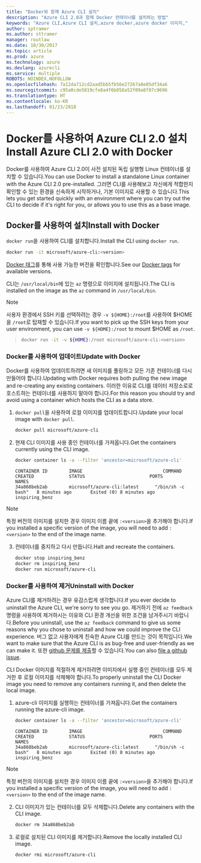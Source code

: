 ```yaml
---
title: "Docker와 함께 Azure CLI 설치"
description: "Azure CLI 2.0과 함께 Docker 컨테이너를 설치하는 방법"
keywords: "Azure CLI,Azure CLI 설치,azure docker,azure docker 이미지,"
author: sptramer
ms.author: sttramer
manager: routlaw
ms.date: 10/30/2017
ms.topic: article
ms.prod: azure
ms.technology: azure
ms.devlang: azurecli
ms.service: multiple
ROBOTS: NOINDEX,NOFOLLOW
ms.openlocfilehash: 7a12da712cd2aad5bb5fb56e27267a8e05df34a6
ms.sourcegitcommit: c95a0cde5819cfe8a4f6b058a52f09a8f87c9696
ms.translationtype: HT
ms.contentlocale: ko-KR
ms.lasthandoff: 01/23/2018
---
```

# <a name="install-azure-cli-20-with-docker"></a><span data-ttu-id="0c23e-104">Docker를 사용하여 Azure CLI 2.0 설치</span><span class="sxs-lookup"><span data-stu-id="0c23e-104">Install Azure CLI 2.0 with Docker</span></span>

<span data-ttu-id="0c23e-105">Docker를 사용하여 Azure CLI 2.0이 사전 설치된 독립 실행형 Linux 컨테이너를 설치할 수 있습니다.</span><span class="sxs-lookup"><span data-stu-id="0c23e-105">You can use Docker to install a standalone Linux container with the Azure CLI 2.0 pre-installed.</span></span> <span data-ttu-id="0c23e-106">그러면 CLI를 사용해보고 자신에게 적합한지 확인할 수 있는 환경을 신속하게 시작하거나, 기본 이미지로 사용할 수 있습니다.</span><span class="sxs-lookup"><span data-stu-id="0c23e-106">This lets you get started quickly with an environment where you can try out the CLI to decide if it's right for you, or allows you to use this as a base image.</span></span>

## <a name="install-with-docker"></a><span data-ttu-id="0c23e-107">Docker를 사용하여 설치</span><span class="sxs-lookup"><span data-stu-id="0c23e-107">Install with Docker</span></span>

<span data-ttu-id="0c23e-108">`docker run`을 사용하여 CLI를 설치합니다.</span><span class="sxs-lookup"><span data-stu-id="0c23e-108">Install the CLI using `docker run`.</span></span>

   ```bash
   docker run -it microsoft/azure-cli:<version>
   ```

<span data-ttu-id="0c23e-109">[Docker 태그](https://hub.docker.com/r/microsoft/azure-cli/tags/)를 통해 사용 가능한 버전을 확인합니다.</span><span class="sxs-lookup"><span data-stu-id="0c23e-109">See our [Docker tags](https://hub.docker.com/r/microsoft/azure-cli/tags/) for available versions.</span></span>

<span data-ttu-id="0c23e-110">CLI는 `/usr/local/bin`에 있는 `az` 명령으로 이미지에 설치됩니다.</span><span class="sxs-lookup"><span data-stu-id="0c23e-110">The CLI is installed on the image as the `az` command in `/usr/local/bin`.</span></span>

> [!NOTE]
> <span data-ttu-id="0c23e-111">사용자 환경에서 SSH 키를 선택하려는 경우 `-v ${HOME}:/root`를 사용하여 $HOME을 `/root`로 탑재할 수 있습니다.</span><span class="sxs-lookup"><span data-stu-id="0c23e-111">If you want to pick up the SSH keys from your user environment, you can use `-v ${HOME}:/root` to mount $HOME as `/root`.</span></span>

> ```bash
> docker run -it -v ${HOME}:/root microsoft/azure-cli:<version>
> ```

### <a name="update-with-docker"></a><span data-ttu-id="0c23e-112">Docker를 사용하여 업데이트</span><span class="sxs-lookup"><span data-stu-id="0c23e-112">Update with Docker</span></span>

<span data-ttu-id="0c23e-113">Docker를 사용하여 업데이트하려면 새 이미지를 풀링하고 모든 기존 컨테이너를 다시 만들어야 합니다.</span><span class="sxs-lookup"><span data-stu-id="0c23e-113">Updating with Docker requires both pulling the new image and re-creating any existing containers.</span></span> <span data-ttu-id="0c23e-114">이러한 이유로 CLI를 데이터 저장소로로 호스트하는 컨테이너를 사용하지 말아야 합니다.</span><span class="sxs-lookup"><span data-stu-id="0c23e-114">For this reason you should try and avoid using a container which hosts the CLI as a data store.</span></span>

1. <span data-ttu-id="0c23e-115">`docker pull`을 사용하여 로컬 이미지를 업데이트합니다.</span><span class="sxs-lookup"><span data-stu-id="0c23e-115">Update your local image with `docker pull`.</span></span>

   ```bash
   docker pull microsoft/azure-cli
   ```

2. <span data-ttu-id="0c23e-116">현재 CLI 이미지를 사용 중인 컨테이너를 가져옵니다.</span><span class="sxs-lookup"><span data-stu-id="0c23e-116">Get the containers currently using the CLI image.</span></span>

   ```bash
   docker container ls -a --filter 'ancestor=microsoft/azure-cli'
   ```

   ```output
   CONTAINER ID        IMAGE                              COMMAND             CREATED             STATUS                        PORTS               NAMES
   34a868beb2ab        microsoft/azure-cli:latest      "/bin/sh -c bash"   8 minutes ago       Exited (0) 8 minutes ago                       inspiring_benz
   ```

  > [!NOTE]
  > <span data-ttu-id="0c23e-117">특정 버전의 이미지를 설치한 경우 이미지 이름 끝에 `:<version>`을 추가해야 합니다.</span><span class="sxs-lookup"><span data-stu-id="0c23e-117">If you installed a specific version of the image, you will need to add `:<version>` to the end of the image name.</span></span>

3. <span data-ttu-id="0c23e-118">컨테이너를 중지하고 다시 만듭니다.</span><span class="sxs-lookup"><span data-stu-id="0c23e-118">Halt and recreate the containers.</span></span>

   ```bash
   docker stop inspiring_benz
   docker rm inspiring_benz
   docker run microsoft/azure-cli
   ```

### <a name="uninstall-with-docker"></a><span data-ttu-id="0c23e-119">Docker를 사용하여 제거</span><span class="sxs-lookup"><span data-stu-id="0c23e-119">Uninstall with Docker</span></span>

<span data-ttu-id="0c23e-120">Azure CLI를 제거하려는 경우 유감스럽게 생각합니다.</span><span class="sxs-lookup"><span data-stu-id="0c23e-120">If you ever decide to uninstall the Azure CLI, we're sorry to see you go.</span></span> <span data-ttu-id="0c23e-121">제거하기 전에 `az feedback` 명령을 사용하여 제거하시는 이유와 CLI 환경 개선을 위한 조건을 남겨주시기 바랍니다.</span><span class="sxs-lookup"><span data-stu-id="0c23e-121">Before you uninstall, use the `az feedback` command to give us some reasons why you chose to uninstall and how we could improve the CLI experience.</span></span> <span data-ttu-id="0c23e-122">버그 없고 사용자에게 친숙한 Azure CLI를 만드는 것이 목적입니다.</span><span class="sxs-lookup"><span data-stu-id="0c23e-122">We want to make sure that the Azure CLI is as bug-free and user-friendly as we can make it.</span></span> <span data-ttu-id="0c23e-123">또한 [github 문제를 제출](https://github.com/Azure/azure-cli/issues)할 수 있습니다.</span><span class="sxs-lookup"><span data-stu-id="0c23e-123">You can also [file a github issue](https://github.com/Azure/azure-cli/issues).</span></span>

<span data-ttu-id="0c23e-124">CLI Docker 이미지를 적절하게 제거하려면 이미지에서 실행 중인 컨테이너를 모두 제거한 후 로컬 이미지를 삭제해야 합니다.</span><span class="sxs-lookup"><span data-stu-id="0c23e-124">To properly uninstall the CLI Docker image you need to remove any containers running it, and then delete the local image.</span></span>

1. <span data-ttu-id="0c23e-125">azure-cli 이미지를 실행하는 컨테이너를 가져옵니다.</span><span class="sxs-lookup"><span data-stu-id="0c23e-125">Get the containers running the azure-cli image.</span></span>

   ```bash
   docker container ls -a --filter 'ancestor=microsoft/azure-cli'
   ```

   ```output
   CONTAINER ID        IMAGE                              COMMAND             CREATED             STATUS                        PORTS               NAMES
   34a868beb2ab        microsoft/azure-cli:latest      "/bin/sh -c bash"   8 minutes ago       Exited (0) 8 minutes ago                       inspiring_benz
   ```
  > [!NOTE]
  > <span data-ttu-id="0c23e-126">특정 버전의 이미지를 설치한 경우 이미지 이름 끝에 `:<version>`을 추가해야 합니다.</span><span class="sxs-lookup"><span data-stu-id="0c23e-126">If you installed a specific version of the image, you will need to add `:<version>` to the end of the image name.</span></span>

2. <span data-ttu-id="0c23e-127">CLI 이미지가 있는 컨테이너를 모두 삭제합니다.</span><span class="sxs-lookup"><span data-stu-id="0c23e-127">Delete any containers with the CLI image.</span></span>

   ```bash
   docker rm 34a868beb2ab
   ```

3. <span data-ttu-id="0c23e-128">로컬로 설치된 CLI 이미지를 제거합니다.</span><span class="sxs-lookup"><span data-stu-id="0c23e-128">Remove the locally installed CLI image.</span></span>

   ```bash
   docker rmi microsoft/azure-cli
   ```


